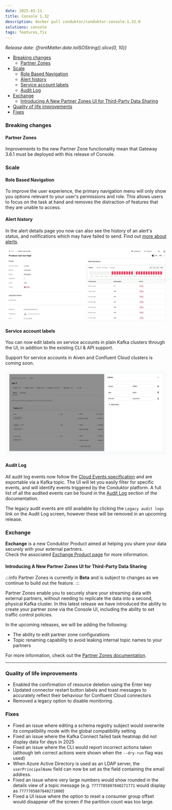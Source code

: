 ```yaml
---
date: 2025-03-11
title: Console 1.32
description: docker pull conduktor/conduktor-console:1.32.0
solutions: console
tags: features,fix
---
```


*Release date: {frontMatter.date.toISOString().slice(0, 10)}*

- [Breaking changes](#breaking-changes)
  - [Partner Zones](#partner-zones)
- [Scale](#scale)
  - [Role Based Navigation](#role-based-navigation)
  - [Alert history](#alert-history)
  - [Service account labels](#service-account-labels)
  - [Audit Log](#audit-log)
- [Exchange](#exchange)
  - [Introducing A New Partner Zones UI for Third-Party Data Sharing](#introducing-a-new-partner-zones-ui-for-third-party-data-sharing)
- [Quality of life improvements](#quality-of-life-improvements)
- [Fixes](#fixes)

### Breaking changes

#### Partner Zones
Improvements to the new Partner Zone functionality mean that Gateway 3.6.1 must be deployed with this release of Console.

### Scale

#### Role Based Navigation

To improve the user experience, the primary navigation menu will only show you options relevant to your user's permissions and role.
This allows users to focus on the task at hand and removes the distraction of features that they are unable to access.

#### Alert history

In the alert details page you now can also see the history of an alert's status, and notifications which may have failed to send. Find out [more about alerts](/platform/navigation/settings/alerts).

![Alert details page. The left-hand side lists alert properties like name and description. The right-hand side displays a heatmap-style chart with red and grey squares indicating alert health and a table below listing recent alert notifications.](/images/changelog/platform/v32/alert-details.png)

#### Service account labels

You can now edit labels on service accounts in plain Kafka clusters through the UI, in addition to the existing CLI & API support.

Support for service accounts in Aiven and Confluent Cloud clusters is coming soon.

![The service account details page shows labels underneath the service account name heading. Next to existing labels there is an edit button which you can click to open a drawer with a form to add and edit labels](/images/changelog/platform/v32/edit-service-account-labels.png)

#### Audit Log

All audit log events now follow the [Cloud Events specification](https://github.com/cloudevents/spec/blob/main/cloudevents/spec.md) and are exportable via a Kafka topic.
The UI will let you easily filter for specific events, and will identify events triggered by the Conduktor platform.
A full list of all the audited events can be found in the [Audit Log](/platform/navigation/settings/audit-log/) section of the documentation.

The legacy audit events are still available by clicking the `Legacy audit logs` link on the Audit Log screen, however these will be removed in an upcoming release.


### Exchange

**Exchange** is a new Conduktor Product aimed at helping you share your data securely with your external partners.  
Check the associated [Exchange Product page](https://conduktor.io/exchange) for more information.

#### Introducing A New Partner Zones UI for Third-Party Data Sharing

:::info
Partner Zones is currently in **Beta** and is subject to changes as we continue to build out the feature.
:::

Partner Zones enable you to securely share your streaming data with external partners, without needing to replicate the data into a second, physical Kafka cluster.
In this latest release we have introduced the ability to create your partner zone via the Console UI, including the ability to set traffic control policies.

In the upcoming releases, we will be adding the following:
- The ability to edit partner zone configurations
- Topic renaming capability to avoid leaking internal topic names to your partners

For more information, check out the [Partner Zones documentation](/platform/navigation/partner-zones).


***

### Quality of life improvements

- Enabled the confirmation of resource deletion using the Enter key
- Updated connector restart button labels and toast messages to accurately reflect their behaviour for Confluent Cloud connectors
- Removed a legacy option to disable monitoring.

### Fixes

- Fixed an issue where editing a schema registry subject would overwrite its compatibility mode with the global compatibility setting
- Fixed an issue where the Kafka Connect failed task heatmap did not display data for days in 2025
- Fixed an issue where the CLI would report incorrect actions taken (although teh correct actions were shown when the `--dry-run` flag was used)
- When Azure Active Directory is used as an LDAP server, the `userPrincipalName` field can now be set as the field containing the email address.
- Fixed an issue where very large numbers would show rounded in the details view of a topic message (e.g. `7777705807840271771` would display as `7777705807840271000`)
- Fixed a UI issue where the option to reset a consumer group offset would disappear off the screen if the partition count was too large.
